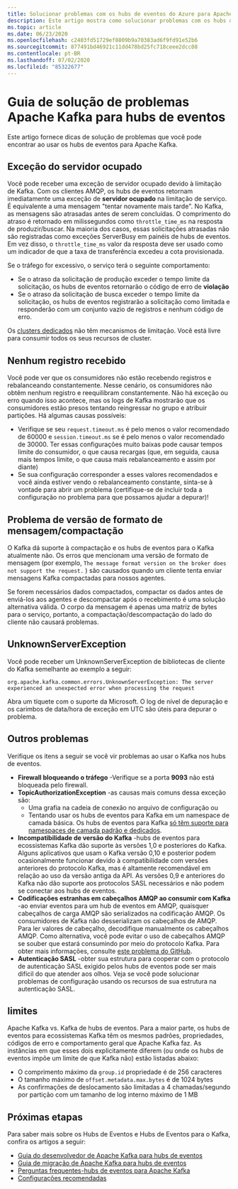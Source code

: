 ```yaml
---
title: Solucionar problemas com os hubs de eventos do Azure para Apache Kafka
description: Este artigo mostra como solucionar problemas com os hubs de eventos do Azure para Apache Kafka
ms.topic: article
ms.date: 06/23/2020
ms.openlocfilehash: c2403fd51729ef8809b9a70383ad6f9fd91e52b6
ms.sourcegitcommit: 877491bd46921c11dd478bd25fc718ceee2dcc08
ms.contentlocale: pt-BR
ms.lasthandoff: 07/02/2020
ms.locfileid: "85322677"
---
```

# <a name="apache-kafka-troubleshooting-guide-for-event-hubs"></a>Guia de solução de problemas Apache Kafka para hubs de eventos
Este artigo fornece dicas de solução de problemas que você pode encontrar ao usar os hubs de eventos para Apache Kafka. 

## <a name="server-busy-exception"></a>Exceção do servidor ocupado
Você pode receber uma exceção de servidor ocupado devido à limitação de Kafka. Com os clientes AMQP, os hubs de eventos retornam imediatamente uma exceção de **servidor ocupado** na limitação de serviço. É equivalente a uma mensagem "tentar novamente mais tarde". No Kafka, as mensagens são atrasadas antes de serem concluídas. O comprimento do atraso é retornado em milissegundos como `throttle_time_ms` na resposta de produzir/buscar. Na maioria dos casos, essas solicitações atrasadas não são registradas como exceções ServerBusy em painéis de hubs de eventos. Em vez disso, o `throttle_time_ms` valor da resposta deve ser usado como um indicador de que a taxa de transferência excedeu a cota provisionada.

Se o tráfego for excessivo, o serviço terá o seguinte comportamento:

- Se o atraso da solicitação de produção exceder o tempo limite da solicitação, os hubs de eventos retornarão o código de erro de **violação**
- Se o atraso da solicitação de busca exceder o tempo limite da solicitação, os hubs de eventos registrarão a solicitação como limitada e responderão com um conjunto vazio de registros e nenhum código de erro.

Os [clusters dedicados](event-hubs-dedicated-overview.md) não têm mecanismos de limitação. Você está livre para consumir todos os seus recursos de cluster.

## <a name="no-records-received"></a>Nenhum registro recebido
Você pode ver que os consumidores não estão recebendo registros e rebalanceando constantemente. Nesse cenário, os consumidores não obtêm nenhum registro e reequilibram constantemente. Não há exceção ou erro quando isso acontece, mas os logs de Kafka mostrarão que os consumidores estão presos tentando reingressar no grupo e atribuir partições. Há algumas causas possíveis:

- Verifique se seu `request.timeout.ms` é pelo menos o valor recomendado de 60000 e `session.timeout.ms` se é pelo menos o valor recomendado de 30000. Ter essas configurações muito baixas pode causar tempos limite do consumidor, o que causa recargas (que, em seguida, causa mais tempos limite, o que causa mais rebalanceamento e assim por diante) 
- Se sua configuração corresponder a esses valores recomendados e você ainda estiver vendo o rebalanceamento constante, sinta-se à vontade para abrir um problema (certifique-se de incluir toda a configuração no problema para que possamos ajudar a depurar)!

## <a name="compressionmessage-format-version-issue"></a>Problema de versão de formato de mensagem/compactação
O Kafka dá suporte à compactação e os hubs de eventos para o Kafka atualmente não. Os erros que mencionam uma versão de formato de mensagem (por exemplo, `The message format version on the broker does not support the request.` ) são causados quando um cliente tenta enviar mensagens Kafka compactadas para nossos agentes.

Se forem necessários dados compactados, compactar os dados antes de enviá-los aos agentes e descompactar após o recebimento é uma solução alternativa válida. O corpo da mensagem é apenas uma matriz de bytes para o serviço, portanto, a compactação/descompactação do lado do cliente não causará problemas.

## <a name="unknownserverexception"></a>UnknownServerException
Você pode receber um UnknownServerException de bibliotecas de cliente do Kafka semelhante ao exemplo a seguir: 

```
org.apache.kafka.common.errors.UnknownServerException: The server experienced an unexpected error when processing the request
```

Abra um tíquete com o suporte da Microsoft.  O log de nível de depuração e os carimbos de data/hora de exceção em UTC são úteis para depurar o problema. 

## <a name="other-issues"></a>Outros problemas
Verifique os itens a seguir se você vir problemas ao usar o Kafka nos hubs de eventos.

- **Firewall bloqueando o tráfego** -Verifique se a porta **9093** não está bloqueada pelo firewall.
- **TopicAuthorizationException** -as causas mais comuns dessa exceção são:
    - Uma grafia na cadeia de conexão no arquivo de configuração ou
    - Tentando usar os hubs de eventos para Kafka em um namespace de camada básica. Os hubs de eventos para Kafka [só têm suporte para namespaces de camada padrão e dedicados](https://azure.microsoft.com/pricing/details/event-hubs/).
- **Incompatibilidade de versão do Kafka** -hubs de eventos para ecossistemas Kafka dão suporte às versões 1,0 e posteriores do Kafka. Alguns aplicativos que usam o Kafka versão 0,10 e posterior podem ocasionalmente funcionar devido à compatibilidade com versões anteriores do protocolo Kafka, mas é altamente recomendável em relação ao uso da versão antiga da API. As versões 0,9 e anteriores do Kafka não dão suporte aos protocolos SASL necessários e não podem se conectar aos hubs de eventos.
- **Codificações estranhas em cabeçalhos AMQP ao consumir com Kafka** -ao enviar eventos para um hub de eventos em AMQP, quaisquer cabeçalhos de carga AMQP são serializados na codificação AMQP. Os consumidores de Kafka não desserializam os cabeçalhos de AMQP. Para ler valores de cabeçalho, decodifique manualmente os cabeçalhos AMQP. Como alternativa, você pode evitar o uso de cabeçalhos AMQP se souber que estará consumindo por meio do protocolo Kafka. Para obter mais informações, consulte [este problema do GitHub](https://github.com/Azure/azure-event-hubs-for-kafka/issues/56).
- **Autenticação SASL** -obter sua estrutura para cooperar com o protocolo de autenticação SASL exigido pelos hubs de eventos pode ser mais difícil do que atender aos olhos. Veja se você pode solucionar problemas de configuração usando os recursos de sua estrutura na autenticação SASL. 

## <a name="limits"></a>limites
Apache Kafka vs. Kafka de hubs de eventos. Para a maior parte, os hubs de eventos para ecossistemas Kafka têm os mesmos padrões, propriedades, códigos de erro e comportamento geral que Apache Kafka faz. As instâncias em que esses dois explicitamente diferem (ou onde os hubs de eventos impõe um limite de que Kafka não) estão listadas abaixo:

- O comprimento máximo da `group.id` propriedade é de 256 caracteres
- O tamanho máximo de `offset.metadata.max.bytes` é de 1024 bytes
- As confirmações de deslocamento são limitadas a 4 chamadas/segundo por partição com um tamanho de log interno máximo de 1 MB


## <a name="next-steps"></a>Próximas etapas
Para saber mais sobre os Hubs de Eventos e Hubs de Eventos para o Kafka, confira os artigos a seguir:  

- [Guia do desenvolvedor de Apache Kafka para hubs de eventos](apache-kafka-developer-guide.md)
- [Guia de migração de Apache Kafka para hubs de eventos](apache-kafka-migration-guide.md)
- [Perguntas frequentes-hubs de eventos para Apache Kafka](apache-kafka-frequently-asked-questions.md)
- [Configurações recomendadas](https://github.com/Azure/azure-event-hubs-for-kafka/blob/master/CONFIGURATION.md)
